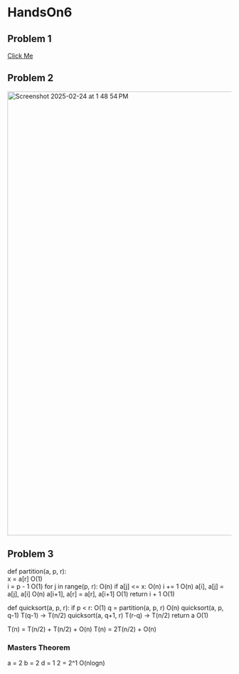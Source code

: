 # HandsOn6

## Problem 1
[Click Me](https://github.com/nebimal/HandsOn6/blob/main/QuickSort.py)


## Problem 2
<img width="998" alt="Screenshot 2025-02-24 at 1 48 54 PM" src="https://github.com/user-attachments/assets/9428480e-313e-4b5f-98ec-393269112ca4" />

## Problem 3

def partition(a, p, r):    
    x = a[r]                          O(1)                        
    i = p - 1                         O(1)
    for j in range(p, r):             O(n)
        if a[j] <= x:                 O(n) 
            i += 1                    O(n) 
            a[i], a[j] = a[j], a[i]   O(n) 
    a[i+1], a[r] = a[r], a[i+1]       O(1)
    return i + 1                      O(1)

def quicksort(a, p, r):
    if p < r:                         O(1)
        q = partition(a, p, r)        O(n)
        quicksort(a, p, q-1)          T(q-1) -> T(n/2)
        quicksort(a, q+1, r)          T(r-q) -> T(n/2)
    return a                          O(1)

T(n) = T(n/2) + T(n/2) + O(n)
T(n) = 2T(n/2) + O(n)
### Masters Theorem
a = 2
b = 2
d = 1
2 = 2^1
O(nlogn)
